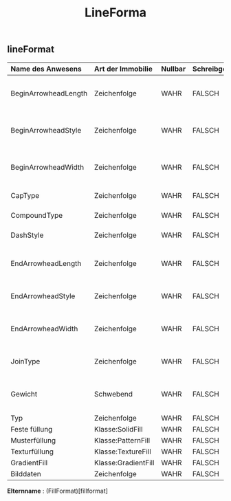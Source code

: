 ﻿---
title: LineForma
second_title: Aspose.Cells Cloud Documen
type: docs
url: /de/specification/model/lineformat/
description: "Aspose.Cells Cloud-Modellspezifikation: LineFormat. Bearbeiten Sie mühelos Excel und andere Tabellenkalkulationsdokumente mit Funktionen wie Öffnen, Generieren, Bearbeiten, Teilen, Zusammenführen, Vergleichen und Konvertieren"
weight: 50
---
## **lineFormat**

 

| Name des Anwesens| Art der Immobilie| Nullbar| Schreibgeschützt| Standardwert| Beschreibung|
|:- |:- |:- |:- |:- |:- |
| BeginArrowheadLength| Zeichenfolge| WAHR| FALSCH|| Ruft den Anfangspfeillängentyp der Linie ab und legt diesen fest.|
| BeginArrowheadStyle| Zeichenfolge| WAHR| FALSCH|| Ruft den Anfangspfeiltyp der Linie ab und legt ihn fest.|
| BeginArrowheadWidth| Zeichenfolge| WAHR| FALSCH|| Ruft den Anfangspfeilbreitentyp der Linie ab und legt diesen fest.|
| CapType| Zeichenfolge| WAHR| FALSCH|| Gibt die Endkappen an.|
| CompoundType| Zeichenfolge| WAHR| FALSCH|| Gibt den Linienverbundtyp an.|
| DashStyle| Zeichenfolge| WAHR| FALSCH|| Gibt den Linienstrichtyp an.|
| EndArrowheadLength| Zeichenfolge| WAHR| FALSCH|| Ruft den Endpfeillängentyp der Linie ab und legt diesen fest.|
| EndArrowheadStyle| Zeichenfolge| WAHR| FALSCH|| Ruft den Endpfeiltyp der Linie ab und legt diesen fest.|
| EndArrowheadWidth| Zeichenfolge| WAHR| FALSCH||Ruft den Endpfeilbreitentyp der Linie ab und legt diesen fest.|
| JoinType| Zeichenfolge| WAHR| FALSCH|| Gibt den Linienverbindungstyp an.|
| Gewicht| Schwebend| WAHR| FALSCH|| Ruft die Stärke der Linie in Punkteinheiten ab oder legt diese fest.|
| Typ| Zeichenfolge| WAHR| FALSCH|||
| Feste füllung| Klasse:SolidFill| WAHR| FALSCH|||
| Musterfüllung| Klasse:PatternFill| WAHR| FALSCH|||
| Texturfüllung| Klasse:TextureFill| WAHR| FALSCH|||
| GradientFill| Klasse:GradientFill| WAHR| FALSCH|||
| Bilddaten| Zeichenfolge| WAHR| FALSCH|||

**Elternname** : (FillFormat)[fillformat]